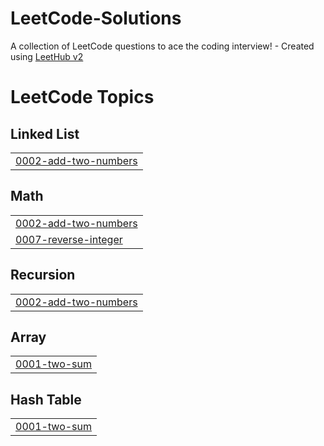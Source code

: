 # LeetCode-Solutions
A collection of LeetCode questions to ace the coding interview! - Created using [LeetHub v2](https://github.com/arunbhardwaj/LeetHub-2.0)

<!---LeetCode Topics Start-->
# LeetCode Topics
## Linked List
|  |
| ------- |
| [0002-add-two-numbers](https://github.com/Im-Pranshu/LeetCode-Solutions/tree/master/0002-add-two-numbers) |
## Math
|  |
| ------- |
| [0002-add-two-numbers](https://github.com/Im-Pranshu/LeetCode-Solutions/tree/master/0002-add-two-numbers) |
| [0007-reverse-integer](https://github.com/Im-Pranshu/LeetCode-Solutions/tree/master/0007-reverse-integer) |
## Recursion
|  |
| ------- |
| [0002-add-two-numbers](https://github.com/Im-Pranshu/LeetCode-Solutions/tree/master/0002-add-two-numbers) |
## Array
|  |
| ------- |
| [0001-two-sum](https://github.com/Im-Pranshu/LeetCode-Solutions/tree/master/0001-two-sum) |
## Hash Table
|  |
| ------- |
| [0001-two-sum](https://github.com/Im-Pranshu/LeetCode-Solutions/tree/master/0001-two-sum) |
<!---LeetCode Topics End-->